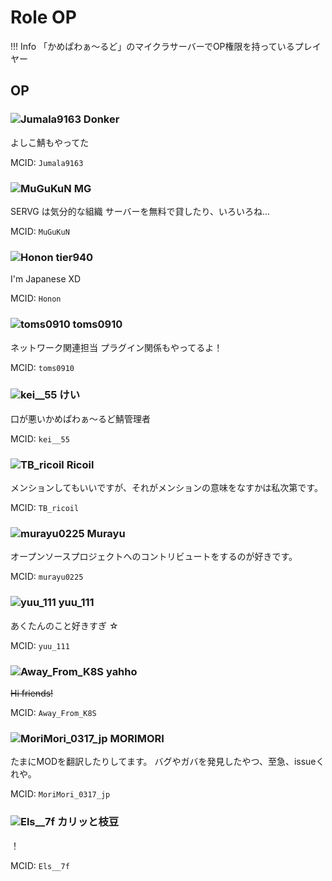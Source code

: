 # Role OP

!!! Info
    「かめぱわぁ～るど」のマイクラサーバーでOP権限を持っているプレイヤー

## OP

### ![Jumala9163](https://minotar.net/helm/6322c0e8bf3c4b6396b02c57aef00dce/25) Donker

よしこ鯖もやってた

MCID: `Jumala9163`

### ![MuGuKuN](https://minotar.net/helm/2f0a64c5c4b34df2af3f1f3f351781c2/25) MG

SERVG は気分的な組織
サーバーを無料で貸したり、いろいろね...

MCID: `MuGuKuN`

### ![Honon](https://minotar.net/helm/28c58c7f43914db5bc8c16cdb748c33c/25) tier940

I'm Japanese XD

MCID: `Honon`

### ![toms0910](https://minotar.net/helm/03b050c8d6374fa0bffd9ff5e668fbc4/25) toms0910

ネットワーク関連担当 プラグイン関係もやってるよ！

MCID: `toms0910`

### ![kei__55](https://minotar.net/helm/6e729daabbec42f0acd21b63976c07cd/25) けい

口が悪いかめぱわぁ～るど鯖管理者

MCID: `kei__55`

### ![TB_ricoil](https://minotar.net/helm/2531f370893b49788eb8ba63c75d2c15/25) Ricoil

メンションしてもいいですが、それがメンションの意味をなすかは私次第です。

MCID: `TB_ricoil`

### ![murayu0225](https://minotar.net/helm/35a553d898b14806a34d38c8f850776a/25) Murayu

オープンソースプロジェクトへのコントリビュートをするのが好きです。

MCID: `murayu0225`

### ![yuu_111](https://minotar.net/helm/60e08e7139c44cb9ba5daa3ab523cfbf/25) yuu_111

あくたんのこと好きすぎ ☆

MCID: `yuu_111`

### ![Away_From_K8S](https://minotar.net/helm/c6a7cfc4089e4570aacbf18f694abfb0/25) yahho

~~Hi friends!~~

MCID: `Away_From_K8S`

### ![MoriMori_0317_jp](https://minotar.net/helm/0f286fc20c8642d58518c306cad74f03/25) MORIMORI

たまにMODを翻訳したりしてます。
バグやガバを発見したやつ、至急、issueくれや。

MCID: `MoriMori_0317_jp`

### ![Els__7f](https://minotar.net/helm/42adea14372f4dcb86aa26e9933aaf14/25) カリッと枝豆

！

MCID: `Els__7f`
